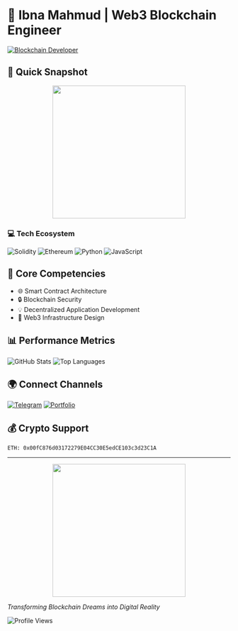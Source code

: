 # 🔗 Ibna Mahmud | Web3 Blockchain Engineer

[![Blockchain Developer](https://img.shields.io/badge/Web3-Blockchain%20Developer-FF0000?style=for-the-badge&logo=ethereum)](https://github.com/ibnamahmudlikhon)

## 🚀 Quick Snapshot

<p align="center">
  <img src="https://media.giphy.com/media/ir4Wh0Tzz3hilxjgy/giphy.gif" width="300"/>
</p>

### 💻 Tech Ecosystem

![Solidity](https://img.shields.io/badge/-Solidity-FF0000?style=flat-square&logo=solidity&logoColor=white)
![Ethereum](https://img.shields.io/badge/-Ethereum-3C3C3D?style=flat-square&logo=ethereum)
![Python](https://img.shields.io/badge/-Python-FF4500?style=flat-square&logo=python&logoColor=white)
![JavaScript](https://img.shields.io/badge/-JavaScript-FF0000?style=flat-square&logo=javascript&logoColor=white)

## 🔧 Core Competencies

- 🌐 Smart Contract Architecture
- 🔒 Blockchain Security
- 💡 Decentralized Application Development
- 🚀 Web3 Infrastructure Design

## 📊 Performance Metrics

![GitHub Stats](https://github-readme-stats.vercel.app/api?username=ibnamahmudlikhon&theme=radical&show_icons=true)
![Top Languages](https://github-readme-stats.vercel.app/api/top-langs/?username=ibnamahmudlikhon&layout=compact&theme=radical)

## 🌍 Connect Channels

[![Telegram](https://img.shields.io/badge/-Telegram-FF0000?style=flat-square&logo=telegram)](https://t.me/ibnamahmudlikhon)
[![Portfolio](https://img.shields.io/badge/-Portfolio-FF4500?style=flat-square&logo=react)](https://tinyurl.com/ibnamahmud)

## 💰 Crypto Support

```
ETH: 0x00fC876d03172279E04CC30E5edCE103c3d23C1A
```

---

<p align="center">
  <img src="https://media.giphy.com/media/RbDKaczqWovIugyJmW/giphy.gif" width="300"/>
</p>

*Transforming Blockchain Dreams into Digital Reality*

![Profile Views](https://komarev.com/ghpvc/?username=ibnamahmudlikhon&color=red)

